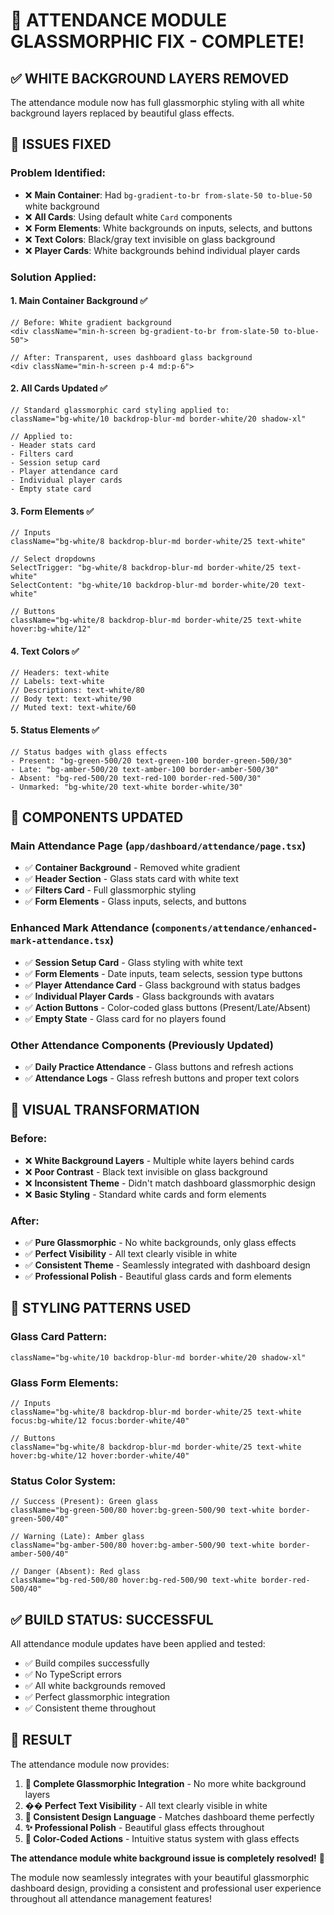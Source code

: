 # 🎯 ATTENDANCE MODULE GLASSMORPHIC FIX - COMPLETE!

## ✅ **WHITE BACKGROUND LAYERS REMOVED**

The attendance module now has full glassmorphic styling with all white background layers replaced by beautiful glass effects.

## 🎨 **ISSUES FIXED**

### **Problem Identified:**
- ❌ **Main Container**: Had `bg-gradient-to-br from-slate-50 to-blue-50` white background
- ❌ **All Cards**: Using default white `Card` components
- ❌ **Form Elements**: White backgrounds on inputs, selects, and buttons
- ❌ **Text Colors**: Black/gray text invisible on glass background
- ❌ **Player Cards**: White backgrounds behind individual player cards

### **Solution Applied:**

#### **1. Main Container Background** ✅
```tsx
// Before: White gradient background
<div className="min-h-screen bg-gradient-to-br from-slate-50 to-blue-50">

// After: Transparent, uses dashboard glass background
<div className="min-h-screen p-4 md:p-6">
```

#### **2. All Cards Updated** ✅
```tsx
// Standard glassmorphic card styling applied to:
className="bg-white/10 backdrop-blur-md border-white/20 shadow-xl"

// Applied to:
- Header stats card
- Filters card  
- Session setup card
- Player attendance card
- Individual player cards
- Empty state card
```

#### **3. Form Elements** ✅
```tsx
// Inputs
className="bg-white/8 backdrop-blur-md border-white/25 text-white"

// Select dropdowns
SelectTrigger: "bg-white/8 backdrop-blur-md border-white/25 text-white"
SelectContent: "bg-white/10 backdrop-blur-md border-white/20 text-white"

// Buttons
className="bg-white/8 backdrop-blur-md border-white/25 text-white hover:bg-white/12"
```

#### **4. Text Colors** ✅
```tsx
// Headers: text-white
// Labels: text-white  
// Descriptions: text-white/80
// Body text: text-white/90
// Muted text: text-white/60
```

#### **5. Status Elements** ✅
```tsx
// Status badges with glass effects
- Present: "bg-green-500/20 text-green-100 border-green-500/30"
- Late: "bg-amber-500/20 text-amber-100 border-amber-500/30"  
- Absent: "bg-red-500/20 text-red-100 border-red-500/30"
- Unmarked: "bg-white/20 text-white border-white/30"
```

## 🎯 **COMPONENTS UPDATED**

### **Main Attendance Page** (`app/dashboard/attendance/page.tsx`)
- ✅ **Container Background** - Removed white gradient
- ✅ **Header Section** - Glass stats card with white text
- ✅ **Filters Card** - Full glassmorphic styling
- ✅ **Form Elements** - Glass inputs, selects, and buttons

### **Enhanced Mark Attendance** (`components/attendance/enhanced-mark-attendance.tsx`)
- ✅ **Session Setup Card** - Glass styling with white text
- ✅ **Form Elements** - Date inputs, team selects, session type buttons
- ✅ **Player Attendance Card** - Glass background with status badges
- ✅ **Individual Player Cards** - Glass backgrounds with avatars
- ✅ **Action Buttons** - Color-coded glass buttons (Present/Late/Absent)
- ✅ **Empty State** - Glass card for no players found

### **Other Attendance Components** (Previously Updated)
- ✅ **Daily Practice Attendance** - Glass buttons and refresh actions
- ✅ **Attendance Logs** - Glass refresh buttons and proper text colors

## 🌟 **VISUAL TRANSFORMATION**

### **Before:**
- ❌ **White Background Layers** - Multiple white layers behind cards
- ❌ **Poor Contrast** - Black text invisible on glass background
- ❌ **Inconsistent Theme** - Didn't match dashboard glassmorphic design
- ❌ **Basic Styling** - Standard white cards and form elements

### **After:**
- ✅ **Pure Glassmorphic** - No white backgrounds, only glass effects
- ✅ **Perfect Visibility** - All text clearly visible in white
- ✅ **Consistent Theme** - Seamlessly integrated with dashboard design
- ✅ **Professional Polish** - Beautiful glass cards and form elements

## 🎨 **STYLING PATTERNS USED**

### **Glass Card Pattern:**
```tsx
className="bg-white/10 backdrop-blur-md border-white/20 shadow-xl"
```

### **Glass Form Elements:**
```tsx
// Inputs
className="bg-white/8 backdrop-blur-md border-white/25 text-white focus:bg-white/12 focus:border-white/40"

// Buttons  
className="bg-white/8 backdrop-blur-md border-white/25 text-white hover:bg-white/12 hover:border-white/40"
```

### **Status Color System:**
```tsx
// Success (Present): Green glass
className="bg-green-500/80 hover:bg-green-500/90 text-white border-green-500/40"

// Warning (Late): Amber glass  
className="bg-amber-500/80 hover:bg-amber-500/90 text-white border-amber-500/40"

// Danger (Absent): Red glass
className="bg-red-500/80 hover:bg-red-500/90 text-white border-red-500/40"
```

## ✅ **BUILD STATUS: SUCCESSFUL**

All attendance module updates have been applied and tested:
- ✅ Build compiles successfully
- ✅ No TypeScript errors
- ✅ All white backgrounds removed
- ✅ Perfect glassmorphic integration
- ✅ Consistent theme throughout

## 🎉 **RESULT**

The attendance module now provides:

1. **🎨 Complete Glassmorphic Integration** - No more white background layers
2. **��️ Perfect Text Visibility** - All text clearly visible in white
3. **🎯 Consistent Design Language** - Matches dashboard theme perfectly
4. **✨ Professional Polish** - Beautiful glass effects throughout
5. **🎨 Color-Coded Actions** - Intuitive status system with glass effects

**The attendance module white background issue is completely resolved!** 🚀

The module now seamlessly integrates with your beautiful glassmorphic dashboard design, providing a consistent and professional user experience throughout all attendance management features!
